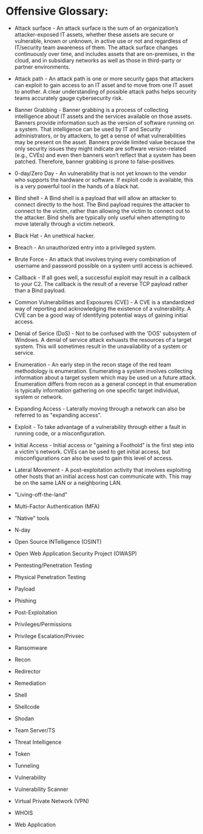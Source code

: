 # Offensive Glossary:
* Attack surface - An attack surface is the sum of an organization’s attacker-exposed IT assets, whether these assets are secure or vulnerable, known or unknown, in active use or not and regardless of IT/security team awareness of them. The attack surface changes continuously over time, and includes assets that are on-premises, in the cloud, and in subsidiary networks as well as those in third-party or partner environments.

* Attack path - An attack path is one or more security gaps that attackers can exploit to gain access to an IT asset and to move from one IT asset to another. A clear understanding of possible attack paths helps security teams accurately gauge cybersecurity risk.

* Banner Grabbing - Banner grabbing is a process of collecting intelligence about IT assets and the services available on those assets. Banners provide information such as the version of software running on a system. That intelligence can be used by IT and Security administrators, or by attackers, to get a sense of what vulnerabilities may be present on the asset. Banners provide limited value because the only security issues they might indicate are software version-related (e.g., CVEs) and even then banners won’t reflect that a system has been patched. Therefore, banner grabbing is prone to false-positives.

* 0-day/Zero Day - An vulnerability that is not yet known to the vendor who supports the hardware or software. If exploit code is available, this is a very powerful tool in the hands of a black hat.

* Bind shell - A Bind shell is a payload that will allow an attacker to connect directly to the host. The Bind payload requires the attacker to connect to the victim, rather than allowing the victim to connect out to the attacker. Bind shells are typically only useful when attempting to move laterally through a victim network.

* Black Hat - An unethical hacker.

* Breach - An unauthorized entry into a privileged system.

* Brute Force - An attack that involves trying every combination of username and password possible on a system until access is achieved.

* Callback - If all goes well, a successful exploit may result in a callback to your C2. The callback is the result of a reverse TCP payload rather than a Bind payload.

* Common Vulnerabilities and Exposures (CVE) - A CVE is a standardized way of reporting and acknowledging the existence of a vulnerability. A CVE can be a good way of identifying potential ways of gaining initial access.

* Denial of Serice (DoS) - Not to be confused with the 'DOS' subsystem of Windows. A denial of service attack exhuasts the resources of a target system. This will sometimes result in the unavailability of a system or service.

* Enumeration - An early step in the recon stage of the red team methodology is enumeration. Enumerating a system involves collecting information about a target system which may be used un a future attack. Enumeration differs from recon as a general concept in that enumeration is typically information gathering on one specific target individual, system or network. 

* Expanding Access - Laterally moving through a network can also be referred to as "expanding access".

* Exploit - To take advantage of a vulnerability through either a fault in running code, or a misconfiguration.

* Initial Access - Initial access or "gaining a Foothold" is the first step into a victim's network. CVEs can be used to get initial access, but misconfigurations can also be used to gain this level of access. 

* Lateral Movement - A post-exploitation activity that involves exploiting other hosts that an initial access host can communicate with. This may be on the same LAN or a neighboring LAN.

* "Living-off-the-land"
* Multi-Factor Authentication (MFA)
* "Native" tools
* N-day
* Open Source INTelligence (OSINT)
* Open Web Application Security Project (OWASP)
* Pentesting/Penetration Testing
* Physical Penetration Testing
* Payload
* Phishing
* Post-Exploitation
* Privileges/Permissions
* Privilege Escalation/Privsec
* Ransomware
* Recon
* Redirector
* Remediation
* Shell
* Shellcode
* Shodan
* Team Server/TS
* Threat Intelligence
* Token
* Tunneling
* Vulnerability
* Vulnerability Scanner
* Virtual Private Network (VPN)
* WHOIS
* Web Application